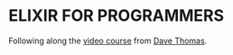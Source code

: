 # ELIXIR FOR PROGRAMMERS

Following along the [video course](https://codestool.coding-gnome.com/courses/take/elixir-for-programmers/texts) from [Dave Thomas](https://twitter.com/pragdave).
